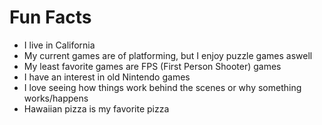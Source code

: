 # Fun Facts
* I live in California
* My current games are of platforming, but I enjoy puzzle games aswell
* My least favorite games are FPS (First Person Shooter) games
* I have an interest in old Nintendo games
* I love seeing how things work behind the scenes or why something works/happens
* Hawaiian pizza is my favorite pizza